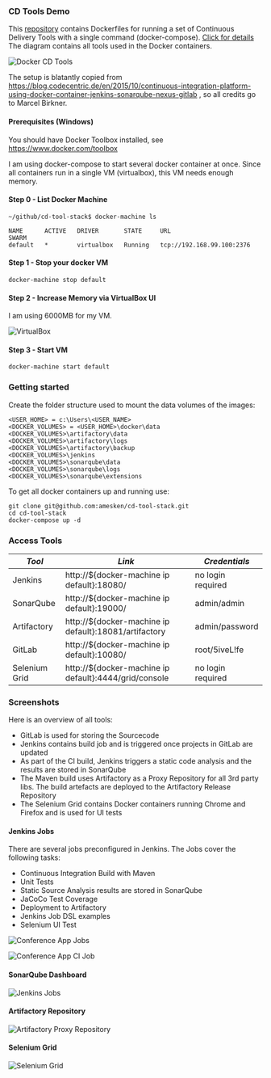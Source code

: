 ### CD Tools Demo

This [repository](https://github.com/amesken/cd-tool-stack) contains Dockerfiles for running a set of Continuous Delivery Tools with a single command (docker-compose). [Click for details](https://github.com/amesken/cd-tool-stack/blob/master/docker-compose.yml)
The diagram contains all tools used in the Docker containers.

![Docker CD Tools](https://raw.githubusercontent.com/amesken/cd-tool-stack/master/screenshots/docker-cd-tools.png)

The setup is blatantly copied from https://blog.codecentric.de/en/2015/10/continuous-integration-platform-using-docker-container-jenkins-sonarqube-nexus-gitlab  , so all credits go to Marcel Birkner.

#### Prerequisites (Windows)

You should have Docker Toolbox installed, see https://www.docker.com/toolbox

I am using docker-compose to start several docker container at once.
Since all containers run in a single VM (virtualbox), this VM needs enough memory.

#### Step 0 - List Docker Machine

```
~/github/cd-tool-stack$ docker-machine ls

NAME      ACTIVE   DRIVER       STATE     URL                         SWARM
default   *        virtualbox   Running   tcp://192.168.99.100:2376
```

#### Step 1 - Stop your docker VM

```
docker-machine stop default
```

#### Step 2 - Increase Memory via VirtualBox UI

I am using 6000MB for my VM.

![VirtualBox](https://raw.githubusercontent.com/amesken/cd-tool-stack/master/screenshots/virtualbox.png)

#### Step 3 - Start VM

```
docker-machine start default
```

### Getting started

Create the folder structure used to mount the data volumes of the images:

```
<USER_HOME> = c:\Users\<USER_NAME>
<DOCKER_VOLUMES> = <USER_HOME>\docker\data
<DOCKER_VOLUMES>\artifactory\data
<DOCKER_VOLUMES>\artifactory\logs
<DOCKER_VOLUMES>\artifactory\backup
<DOCKER_VOLUMES>\jenkins
<DOCKER_VOLUMES>\sonarqube\data
<DOCKER_VOLUMES>\sonarqube\logs
<DOCKER_VOLUMES>\sonarqube\extensions
```

To get all docker containers up and running use:

```
git clone git@github.com:amesken/cd-tool-stack.git
cd cd-tool-stack
docker-compose up -d
```

### Access Tools

| *Tool* | *Link* | *Credentials* |
| ------------- | ------------- | ------------- |
| Jenkins | http://${docker-machine ip default}:18080/ | no login required |
| SonarQube | http://${docker-machine ip default}:19000/ | admin/admin |
| Artifactory | http://${docker-machine ip default}:18081/artifactory | admin/password |
| GitLab | http://${docker-machine ip default}:10080/ | root/5iveL!fe |
| Selenium Grid | http://${docker-machine ip default}:4444/grid/console | no login required |

### Screenshots

Here is an overview of all tools:

- GitLab is used for storing the Sourcecode
- Jenkins contains build job and is triggered once projects in GitLab are updated
- As part of the CI build, Jenkins triggers a static code analysis and the results are stored in SonarQube
- The Maven build uses Artifactory as a Proxy Repository for all 3rd party libs. The build artefacts are deployed to the Artifactory Release Repository
- The Selenium Grid contains Docker containers running Chrome and Firefox and is used for UI tests

#### Jenkins Jobs

There are several jobs preconfigured in Jenkins.
The Jobs cover the following tasks:

- Continuous Integration Build with Maven
- Unit Tests
- Static Source Analysis results are stored in SonarQube
- JaCoCo Test Coverage
- Deployment to Artifactory
- Jenkins Job DSL examples
- Selenium UI Test

![Conference App Jobs](https://raw.githubusercontent.com/amesken/cd-tool-stack/master/screenshots/jenkins-jobs-1.png)

![Conference App CI Job](https://raw.githubusercontent.com/amesken/cd-tool-stack/master/screenshots/jenkins-jobs-2-conference-app-ci.png)

#### SonarQube Dashboard

![Jenkins Jobs](https://raw.githubusercontent.com/amesken/cd-tool-stack/master/screenshots/sonar-analysis-conference-app.png)

#### Artifactory Repository

![Artifactory Proxy Repository](https://raw.githubusercontent.com/amesken/cd-tool-stack/master/screenshots/artifactory.png)

#### Selenium Grid

![Selenium Grid](https://raw.githubusercontent.com/amesken/cd-tool-stack/master/screenshots/selenium-grid.png)